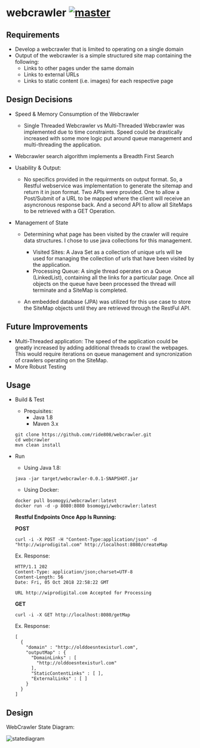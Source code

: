 # webcrawler  [![master](https://travis-ci.org/ride808/webcrawler.svg?branch=master)](https://travis-ci.org/ride808/webcrawler/branches) 
## Requirements  
 - Develop a webcrawler that is limited to operating on a single domain    
 - Output of the webcrawler is a simple structured site map containing the following:    
	 - Links to other pages under the same domain    
	 - Links to external URLs    
	 - Links to static content (i.e. images) for each respective page    
  
## Design Decisions 

 - Speed & Memory Consumption of the Webcrawler    
     - Single Threaded Webcrawler  vs Multi-Threaded Webcrawler was implemented due to time constraints. Speed could be drastically increased with some more logic put around queue management and multi-threading the application.
    
 - Webcrawler search algorithm implements a Breadth First Search
       
       
 - Usability & Output:     
	 - No specifics provided in the requirments on output format. So, a Restful webservice was implementation to generate the sitemap and return it in json format.  Two APIs were provided.  One to allow a Post/Submit of a URL to be mapped  where the client will receive an asyncronous response back. And a second API to allow all SiteMaps to be retrieved with a GET Operation. 
       
 - Management of State    
	 - Determining what page has been visited by the crawler will require data structures.  I chose to use java collections for this management. 
  	      - Visited Sites: A Java Set as a collection of unique urls will be used for managing the collection of urls that have been visited by the application.
  	      - Processing Queue: A single thread operates on a Queue (LinkedList), containing all the links for a particular page. Once all objects on the queue have been processed the thread will terminate and a SiteMap is completed.
  	  
  	 - An embedded database  (JPA) was utilized for this use case to store the SiteMap objects until they are retrieved through the RestFul API.
    
  
## Future Improvements  
  
 -  Multi-Threaded application: The speed of the application could be greatly increased by adding additional threads to crawl the webpages. This would require iterations on queue management and syncronization of crawlers operating on the SiteMap.
 - More Robust Testing
      
## Usage  
 - Build  & Test  
	 - Prequisites:
		 - Java 1.8  
		 - Maven 3.x  

	```		 
	git clone https://github.com/ride808/webcrawler.git  
	cd webcrawler 
	mvn clean install
	```
 - Run  
  
	 - Using Java 1.8:

	``` 
	java -jar target/webcrawler-0.0.1-SNAPSHOT.jar  
	```
	 
	 - Using Docker:

	```
	docker pull bsomogyi/webcrawler:latest   
	docker run -d -p 8080:8080 bsomogyi/webcrawler:latest  
	```
	**Restful Endpoints Once App Is Running:**
	
	**POST**
	```
	curl -i -X POST -H "Content-Type:application/json" -d "http://wiprodigital.com" http://localhost:8080/createMap
	```
	
	 Ex. Response:

	```
   HTTP/1.1 202 
   Content-Type: application/json;charset=UTF-8
   Content-Length: 56
   Date: Fri, 05 Oct 2018 22:58:22 GMT

   URL http://wiprodigital.com Accepted for Processing	
	```
	
	**GET**
    ```
	curl -i -X GET http://localhost:8080/getMap
   ```
	Ex. Response:

	```
	[
	  {
	    "domain" : "http://olddoesntexisturl.com",
	    "outputMap" : {
	      "DomainLinks" : [
	        "http://olddoesntexisturl.com"
	      ],
	      "StaticContentLinks" : [ ],
	      "ExternalLinks" : [ ]
	    }
	  }
	]		
	```
	
## Design

WebCrawler State Diagram: 

![statediagram](https://github.com/ride808/webcrawler/blob/master/docs/images/state-diagram.png)


